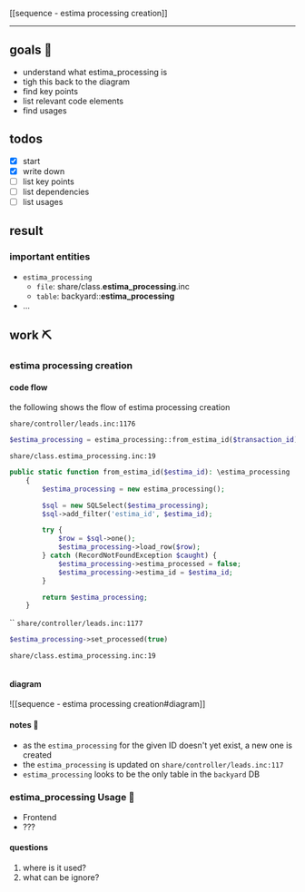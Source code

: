 [[sequence - estima processing creation]]

---
## goals 🏁
- understand what estima_processing is
- tigh this back to the diagram
- find key points
- list relevant code elements
- find usages

## todos
- [x] start 
- [x] write down
- [ ] list key points
- [ ] list dependencies
- [ ] list usages

## result

### important entities
- `estima_processing`
	- `file`: share/class.**estima_processing**.inc
	- `table`: backyard::**estima_processing**
- ...

## work ⛏

### estima processing creation

#### code flow
the following shows the flow of estima processing creation

`share/controller/leads.inc:1176`
```php
$estima_processing = estima_processing::from_estima_id($transaction_id);
```

`share/class.estima_processing.inc:19`
```php
public static function from_estima_id($estima_id): \estima_processing
    {
        $estima_processing = new estima_processing();

        $sql = new SQLSelect($estima_processing);
        $sql->add_filter('estima_id', $estima_id);

        try {
            $row = $sql->one();
            $estima_processing->load_row($row);
        } catch (RecordNotFoundException $caught) {
            $estima_processing->estima_processed = false;
            $estima_processing->estima_id = $estima_id;
        }

        return $estima_processing;
    }
```
``
`share/controller/leads.inc:1177`
```php
$estima_processing->set_processed(true)
```

`share/class.estima_processing.inc:19`
```

```



#### diagram
![[sequence - estima processing creation#diagram]]
#### notes 📓
- as the `estima_processing` for the given ID doesn't yet exist, a new one is created
- the `estima_processing` is updated on `share/controller/leads.inc:117`
- `estima_processing` looks to be the only table in the `backyard` DB

### estima_processing Usage 👐
- Frontend
- ???
#### questions
1. where is it used?
2. what can be ignore? 

